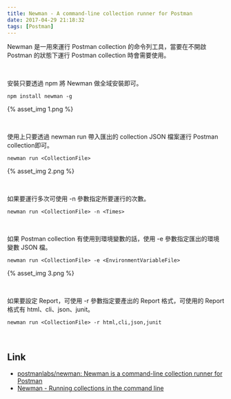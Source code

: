 ```yaml
---
title: Newman - A command-line collection runner for Postman
date: 2017-04-29 21:18:32
tags: [Postman]
---
```


Newman 是一用來運行 Postman collection 的命令列工具，當要在不開啟 Postman 的狀態下運行 Postman collection 時會需要使用。  

<!-- More -->

<br/>


安裝只要透過 npm 將 Newman 做全域安裝即可。  

    npm install newman -g

{% asset_img 1.png %}

<br/>


使用上只要透過 newman run 帶入匯出的 collection JSON 檔案運行 Postman collection即可。  

    newman run <CollectionFile>

{% asset_img 2.png %}

<br/>


如果要運行多次可使用 -n 參數指定所要運行的次數。  

    newman run <CollectionFile> -n <Times>

<br/>


如果 Postman collection 有使用到環境變數的話，使用 -e 參數指定匯出的環境變數 JSON 檔。  

    newman run <CollectionFile> -e <EnvironmentVariableFile>

{% asset_img 3.png %}

<br/>


如果要設定 Report，可使用 -r 參數指定要產出的 Report 格式，可使用的 Report 格式有 html、cli、json、junit。  

    newman run <CollectionFile> -r html,cli,json,junit

<br/>


Link
----
* [postmanlabs/newman: Newman is a command-line collection runner for Postman](https://github.com/postmanlabs/newman)
* [Newman - Running collections in the command line](https://www.getpostman.com/docs/newman_intro)
